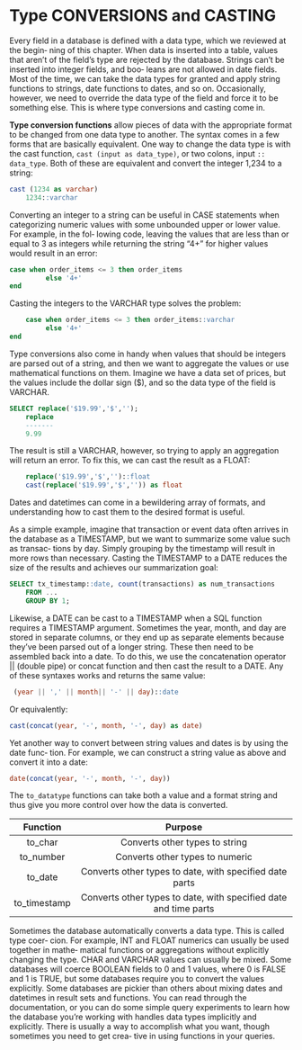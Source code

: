 # Type CONVERSIONS and CASTING

Every field in a database is defined with a data type, which we reviewed at the begin‐ ning of this chapter. When data is inserted into a table, values that aren’t of the field’s type are rejected by the database. Strings can’t be inserted into integer fields, and boo‐ leans are not allowed in date fields. Most of the time, we can take the data types for granted and apply string functions to strings, date functions to dates, and so on. Occasionally, however, we need to override the data type of the field and force it to be something else. This is where type conversions and casting come in.

**Type conversion functions** allow pieces of data with the appropriate format to be changed from one data type to another. The syntax comes in a few forms that are basically equivalent. One way to change the data type is with the cast function, `cast (input as data_type)`, or two colons, input `:: data_type`. Both of these are equivalent and convert the integer 1,234 to a string:

```SQL
cast (1234 as varchar)
    1234::varchar
```

Converting an integer to a string can be useful in CASE statements when categorizing numeric values with some unbounded upper or lower value. For example, in the fol‐ lowing code, leaving the values that are less than or equal to 3 as integers while returning the string “4+” for higher values would result in an error:

```SQL
case when order_items <= 3 then order_items
         else '4+'
end
```
Casting the integers to the VARCHAR type solves the problem:

```SQL
    case when order_items <= 3 then order_items::varchar
         else '4+'
end
```

Type conversions also come in handy when values that should be integers are parsed out of a string, and then we want to aggregate the values or use mathematical functions on them. Imagine we have a data set of prices, but the values include the dollar sign ($), and so the data type of the field is VARCHAR.

```SQL
SELECT replace('$19.99','$','');
    replace
    -------
    9.99
```

The result is still a VARCHAR, however, so trying to apply an aggregation will return an error. To fix this, we can cast the result as a FLOAT:

```SQL
    replace('$19.99','$','')::float
    cast(replace('$19.99','$','')) as float
```

Dates and datetimes can come in a bewildering array of formats, and understanding how to cast them to the desired format is useful.

As a simple example, imagine that transaction or event data often arrives in the database as a TIMESTAMP, but we want to summarize some value such as transac‐ tions by day. Simply grouping by the timestamp will result in more rows than necessary. Casting the TIMESTAMP to a DATE reduces the size of the results and achieves our summarization goal:

```SQL
SELECT tx_timestamp::date, count(transactions) as num_transactions
    FROM ...
    GROUP BY 1;
```

Likewise, a DATE can be cast to a TIMESTAMP when a SQL function requires a TIMESTAMP argument. Sometimes the year, month, and day are stored in separate columns, or they end up as separate elements because they’ve been parsed out of a longer string. These then need to be assembled back into a date. To do this, we use the concatenation operator || (double pipe) or concat function and then cast the result to a DATE. Any of these syntaxes works and returns the same value:

```SQL
 (year || ',' || month|| '-' || day)::date
```

Or equivalently:

```SQL
cast(concat(year, '-', month, '-', day) as date)
```

Yet another way to convert between string values and dates is by using the date func‐
tion. For example, we can construct a string value as above and convert it into a date:

```SQL
date(concat(year, '-', month, '-', day))
```

The `to_datatype` functions can take both a value and a format string and thus give you more control over how the data is converted.

|Function| Purpose|
|:-------:|:-----:|
|to_char| Converts other types to string|
|to_number| Converts other types to numeric|
|to_date| Converts other types to date, with specified date parts|
|to_timestamp| Converts other types to date, with specified date and time parts|

Sometimes the database automatically converts a data type. This is called type coer‐ cion. For example, INT and FLOAT numerics can usually be used together in mathe‐ matical functions or aggregations without explicitly changing the type. CHAR and VARCHAR values can usually be mixed. Some databases will coerce BOOLEAN fields to 0 and 1 values, where 0 is FALSE and 1 is TRUE, but some databases require you to convert the values explicitly. Some databases are pickier than others about mixing dates and datetimes in result sets and functions. You can read through the documentation, or you can do some simple query experiments to learn how the database you’re working with handles data types implicitly and explicitly. There is usually a way to accomplish what you want, though sometimes you need to get crea‐ tive in using functions in your queries.
